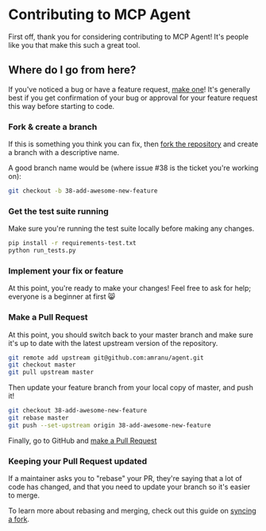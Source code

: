 # Contributing to MCP Agent

First off, thank you for considering contributing to MCP Agent! It's people like you that make this such a great tool.

## Where do I go from here?

If you've noticed a bug or have a feature request, [make one](https://github.com/amranu/agent/issues/new)! It's generally best if you get confirmation of your bug or approval for your feature request this way before starting to code.

### Fork & create a branch

If this is something you think you can fix, then [fork the repository](https://github.com/amranu/agent/fork) and create a branch with a descriptive name.

A good branch name would be (where issue #38 is the ticket you're working on):

```sh
git checkout -b 38-add-awesome-new-feature
```

### Get the test suite running

Make sure you're running the test suite locally before making any changes.

```sh
pip install -r requirements-test.txt
python run_tests.py
```

### Implement your fix or feature

At this point, you're ready to make your changes! Feel free to ask for help; everyone is a beginner at first 😸

### Make a Pull Request

At this point, you should switch back to your master branch and make sure it's up to date with the latest upstream version of the repository.

```sh
git remote add upstream git@github.com:amranu/agent.git
git checkout master
git pull upstream master
```

Then update your feature branch from your local copy of master, and push it!

```sh
git checkout 38-add-awesome-new-feature
git rebase master
git push --set-upstream origin 38-add-awesome-new-feature
```

Finally, go to GitHub and [make a Pull Request](https://github.com/amranu/agent/compare)

### Keeping your Pull Request updated

If a maintainer asks you to "rebase" your PR, they're saying that a lot of code has changed, and that you need to update your branch so it's easier to merge.

To learn more about rebasing and merging, check out this guide on [syncing a fork](https://help.github.com/articles/syncing-a-fork/).

